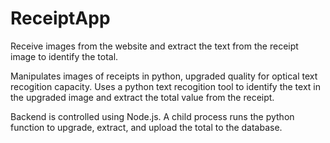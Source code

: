 # ReceiptApp

Receive images from the website and extract the text from the receipt image to identify the total.

Manipulates images of receipts in python, upgraded quality for optical text recogition capacity. Uses a python text recogition tool to identify the text in the upgraded image and extract the total value from the receipt.

Backend is controlled using Node.js. A child process runs the python function to upgrade, extract, and upload the total to the database. 
